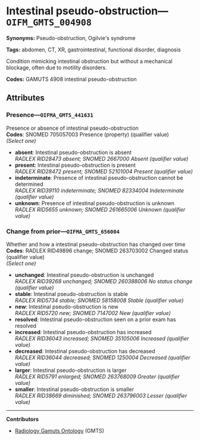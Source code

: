 # Intestinal pseudo-obstruction—`OIFM_GMTS_004908`

**Synonyms:** Pseudo-obstruction, Ogilvie's syndrome

**Tags:** abdomen, CT, XR, gastrointestinal, functional disorder, diagnosis

Condition mimicking intestinal obstruction but without a mechanical blockage, often due to motility disorders.

**Codes:** GAMUTS 4908 intestinal pseudo-obstruction

## Attributes

### Presence—`OIFMA_GMTS_441631`

Presence or absence of intestinal pseudo-obstruction  
**Codes**: SNOMED 705057003 Presence (property) (qualifier value)  
*(Select one)*

- **absent**: Intestinal pseudo-obstruction is absent  
_RADLEX RID28473 absent; SNOMED 2667000 Absent (qualifier value)_
- **present**: Intestinal pseudo-obstruction is present  
_RADLEX RID28472 present; SNOMED 52101004 Present (qualifier value)_
- **indeterminate**: Presence of intestinal pseudo-obstruction cannot be determined  
_RADLEX RID39110 indeterminate; SNOMED 82334004 Indeterminate (qualifier value)_
- **unknown**: Presence of intestinal pseudo-obstruction is unknown  
_RADLEX RID5655 unknown; SNOMED 261665006 Unknown (qualifier value)_

### Change from prior—`OIFMA_GMTS_656004`

Whether and how a intestinal pseudo-obstruction has changed over time  
**Codes**: RADLEX RID49896 change; SNOMED 263703002 Changed status (qualifier value)  
*(Select one)*

- **unchanged**: Intestinal pseudo-obstruction is unchanged  
_RADLEX RID39268 unchanged; SNOMED 260388006 No status change (qualifier value)_
- **stable**: Intestinal pseudo-obstruction is stable  
_RADLEX RID5734 stable; SNOMED 58158008 Stable (qualifier value)_
- **new**: Intestinal pseudo-obstruction is new  
_RADLEX RID5720 new; SNOMED 7147002 New (qualifier value)_
- **resolved**: Intestinal pseudo-obstruction seen on a prior exam has resolved  
- **increased**: Intestinal pseudo-obstruction has increased  
_RADLEX RID36043 increased; SNOMED 35105006 Increased (qualifier value)_
- **decreased**: Intestinal pseudo-obstruction has decreased  
_RADLEX RID36044 decreased; SNOMED 1250004 Decreased (qualifier value)_
- **larger**: Intestinal pseudo-obstruction is larger  
_RADLEX RID5791 enlarged; SNOMED 263768009 Greater (qualifier value)_
- **smaller**: Intestinal pseudo-obstruction is smaller  
_RADLEX RID38669 diminished; SNOMED 263796003 Lesser (qualifier value)_

---

**Contributors**

- [Radiology Gamuts Ontology](https://gamuts.net/) (GMTS)
